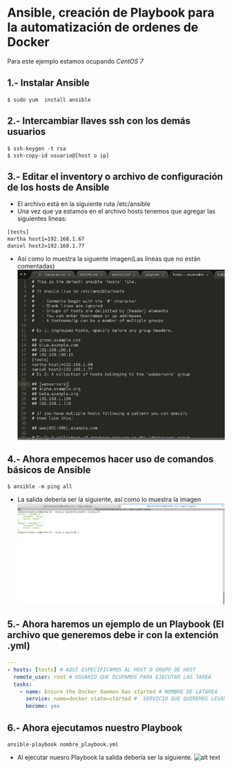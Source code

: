 # Ansible, creación de Playbook para la automatización de ordenes de Docker


 Para este ejemplo estamos ocupando *CentOS 7*

## 1.- Instalar Ansible
```
$ sudo yum  install ansible
```
## 2.- Intercambiar llaves ssh con los demás usuarios
```
$ ssh-keygen -t rsa
$ ssh-copy-id usuario@[host o ip]
```
## 3.- Editar el inventory o archivo de configuración de los hosts de Ansible
* El archivo está en la siguiente ruta  /etc/ansible
* Una vez que ya estamos en el archivo hosts tenemos que agregar las siguientes lineas:
```
[tests]
martha host1=192.168.1.67
daniel host2=192.168.1.77
```
* Así como lo muestra la siguente imagen(Las líneas que no están comentadas)
![alt text](https://github.com/Dauzy/S1---Viaje-a-Jupyter/blob/martha_cr/imagen1.png)

## 4.- Ahora empecemos  hacer uso de comandos básicos de Ansible
```
$ ansible -m ping all
```
* La salida debería ser la  siguiente, así como lo muestra la imagen
![alt text](https://github.com/Dauzy/S1---Viaje-a-Jupyter/blob/martha_cr/imagen2.png)
## 5.- Ahora haremos un ejemplo de un Playbook (El archivo que generemos debe ir con la extención .yml)
```YAML
---
- hosts: [tests] # AQUÍ ESPECIFICAMOS AL HOST O GRUPO DE HOST 
  remote_user: root # USUARIO QUE OCUPAMOS PARA EJECUTAR LAS TAREA
  tasks:
    - name: Ensure the Docker daemon has started # NOMBRE DE LATAREA
      service: name=docker state=started #  SERVICIO QUE QUEREMOS LEVANTAR
      become: yes 
```
## 6.- Ahora ejecutamos nuestro Playbook
```
ansible-playbook nombre_playbook.yml
```
 * Al ejecutar  nuesro Playbook la salida debería ser la siguiente.
 ![alt text](https://github.com/Dauzy/S1---Viaje-a-Jupyter/tree/martha_cr/imagen3.png)



